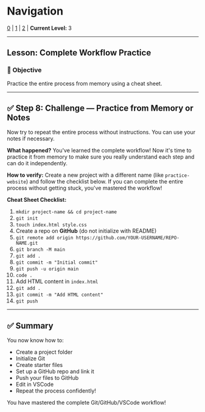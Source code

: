 # Navigation
[0](./vscode-create-git-repo-lv0.md) | [1](./vscode-create-git-repo-lv1.md) | [2](./vscode-create-git-repo-lv2.md) | **Current Level:** 3

---

## Lesson: Complete Workflow Practice

### 🎯 Objective

Practice the entire process from memory using a cheat sheet.

---

## ✅ Step 8: Challenge — Practice from Memory or Notes

Now try to repeat the entire process without instructions. You can use your notes if necessary.

**What happened?** You've learned the complete workflow! Now it's time to practice it from memory to make sure you really understand each step and can do it independently.

**How to verify:** Create a new project with a different name (like `practice-website`) and follow the checklist below. If you can complete the entire process without getting stuck, you've mastered the workflow!

**Cheat Sheet Checklist:**

1. `mkdir project-name && cd project-name`
2. `git init`
3. `touch index.html style.css`
4. Create a repo on **GitHub** (do not initialize with README)
5. `git remote add origin https://github.com/YOUR-USERNAME/REPO-NAME.git`
6. `git branch -M main`
7. `git add .`
8. `git commit -m "Initial commit"`
9. `git push -u origin main`
10. `code .`
11. Add HTML content in `index.html`
12. `git add .`
13. `git commit -m "Add HTML content"`
14. `git push`

---

## ✅ Summary

You now know how to:

* Create a project folder
* Initialize Git
* Create starter files
* Set up a GitHub repo and link it
* Push your files to GitHub
* Edit in VSCode
* Repeat the process confidently!

You have mastered the complete Git/GitHub/VSCode workflow! 